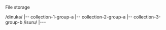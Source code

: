 File storage

/dinuka/
    |-- collection-1-group-a
    |-- collection-2-group-a
    |-- collection-3-group-b
/isuru/
    |---